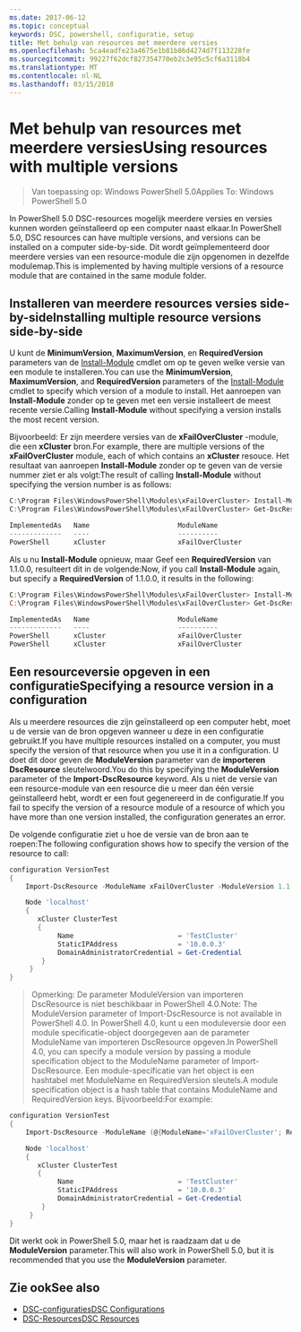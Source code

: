 ```yaml
---
ms.date: 2017-06-12
ms.topic: conceptual
keywords: DSC, powershell, configuratie, setup
title: Met behulp van resources met meerdere versies
ms.openlocfilehash: 5ca4eadfe23a4675e1b81b86d4274d7f113228fe
ms.sourcegitcommit: 99227f62dcf827354770eb2c3e95c5cf6a3118b4
ms.translationtype: MT
ms.contentlocale: nl-NL
ms.lasthandoff: 03/15/2018
---
```

# <a name="using-resources-with-multiple-versions"></a><span data-ttu-id="7de87-103">Met behulp van resources met meerdere versies</span><span class="sxs-lookup"><span data-stu-id="7de87-103">Using resources with multiple versions</span></span>

> <span data-ttu-id="7de87-104">Van toepassing op: Windows PowerShell 5.0</span><span class="sxs-lookup"><span data-stu-id="7de87-104">Applies To: Windows PowerShell 5.0</span></span>

<span data-ttu-id="7de87-105">In PowerShell 5.0 DSC-resources mogelijk meerdere versies en versies kunnen worden geïnstalleerd op een computer naast elkaar.</span><span class="sxs-lookup"><span data-stu-id="7de87-105">In PowerShell 5.0, DSC resources can have multiple versions, and versions can be installed on a computer side-by-side.</span></span> <span data-ttu-id="7de87-106">Dit wordt geïmplementeerd door meerdere versies van een resource-module die zijn opgenomen in dezelfde modulemap.</span><span class="sxs-lookup"><span data-stu-id="7de87-106">This is implemented by having multiple versions of a resource module that are contained in the same module folder.</span></span>

## <a name="installing-multiple-resource-versions-side-by-side"></a><span data-ttu-id="7de87-107">Installeren van meerdere resources versies side-by-side</span><span class="sxs-lookup"><span data-stu-id="7de87-107">Installing multiple resource versions side-by-side</span></span>

<span data-ttu-id="7de87-108">U kunt de **MinimumVersion**, **MaximumVersion**, en **RequiredVersion** parameters van de [Install-Module](https://technet.microsoft.com/library/dn807162.aspx) cmdlet om op te geven welke versie van een module te installeren.</span><span class="sxs-lookup"><span data-stu-id="7de87-108">You can use the **MinimumVersion**, **MaximumVersion**, and **RequiredVersion** parameters of the [Install-Module](https://technet.microsoft.com/library/dn807162.aspx) cmdlet to specify which version of a module to install.</span></span> <span data-ttu-id="7de87-109">Het aanroepen van **Install-Module** zonder op te geven met een versie installeert de meest recente versie.</span><span class="sxs-lookup"><span data-stu-id="7de87-109">Calling **Install-Module** without specifying a version installs the most recent version.</span></span>

<span data-ttu-id="7de87-110">Bijvoorbeeld: Er zijn meerdere versies van de **xFailOverCluster** -module, die een **xCluster** bron.</span><span class="sxs-lookup"><span data-stu-id="7de87-110">For example, there are multiple versions of the **xFailOverCluster** module, each of which contains an **xCluster** resouce.</span></span> <span data-ttu-id="7de87-111">Het resultaat van aanroepen **Install-Module** zonder op te geven van de versie nummer ziet er als volgt:</span><span class="sxs-lookup"><span data-stu-id="7de87-111">The result of calling **Install-Module** without specifying the version number is as follows:</span></span>

```powershell
C:\Program Files\WindowsPowerShell\Modules\xFailOverCluster> Install-Module xFailOverCluster
C:\Program Files\WindowsPowerShell\Modules\xFailOverCluster> Get-DscResource xCluster

ImplementedAs   Name                      ModuleName                     Version    Properties
-------------   ----                      ----------                     -------    ----------
PowerShell      xCluster                  xFailOverCluster               1.2.0.0    {DomainAdministratorCredential, ...
```

<span data-ttu-id="7de87-112">Als u nu **Install-Module** opnieuw, maar Geef een **RequiredVersion** van 1.1.0.0, resulteert dit in de volgende:</span><span class="sxs-lookup"><span data-stu-id="7de87-112">Now, if you call **Install-Module** again, but specify a **RequiredVersion** of 1.1.0.0, it results in the following:</span></span>

```powershell
C:\Program Files\WindowsPowerShell\Modules\xFailOverCluster> Install-Module xFailOverCluster -RequiredVersion 1.1
C:\Program Files\WindowsPowerShell\Modules\xFailOverCluster> Get-DscResource xCluster

ImplementedAs   Name                      ModuleName                     Version    Properties
-------------   ----                      ----------                     -------    ----------
PowerShell      xCluster                  xFailOverCluster               1.1        {DomainAdministratorCredential, Name, ...
PowerShell      xCluster                  xFailOverCluster               1.2.0.0    {DomainAdministratorCredential, Name, ...
```

## <a name="specifying-a-resource-version-in-a-configuration"></a><span data-ttu-id="7de87-113">Een resourceversie opgeven in een configuratie</span><span class="sxs-lookup"><span data-stu-id="7de87-113">Specifying a resource version in a configuration</span></span>

<span data-ttu-id="7de87-114">Als u meerdere resources die zijn geïnstalleerd op een computer hebt, moet u de versie van de bron opgeven wanneer u deze in een configuratie gebruikt.</span><span class="sxs-lookup"><span data-stu-id="7de87-114">If you have multiple resources installed on a computer, you must specify the version of that resource when you use it in a configuration.</span></span> <span data-ttu-id="7de87-115">U doet dit door geven de **ModuleVersion** parameter van de **importeren DscResource** sleutelwoord.</span><span class="sxs-lookup"><span data-stu-id="7de87-115">You do this by specifying the **ModuleVersion** parameter of the **Import-DscResource** keyword.</span></span> <span data-ttu-id="7de87-116">Als u niet de versie van een resource-module van een resource die u meer dan één versie geïnstalleerd hebt, wordt er een fout gegenereerd in de configuratie.</span><span class="sxs-lookup"><span data-stu-id="7de87-116">If you fail to specify the version of a resource module of a resource of which you have more than one version installed, the configuration generates an error.</span></span>

<span data-ttu-id="7de87-117">De volgende configuratie ziet u hoe de versie van de bron aan te roepen:</span><span class="sxs-lookup"><span data-stu-id="7de87-117">The following configuration shows how to specify the version of the resource to call:</span></span>

```powershell
configuration VersionTest
{
    Import-DscResource -ModuleName xFailOverCluster -ModuleVersion 1.1

    Node 'localhost'
    {
       xCluster ClusterTest
       {
            Name                          = 'TestCluster'
            StaticIPAddress               = '10.0.0.3'
            DomainAdministratorCredential = Get-Credential
        }
     }
}     
```

><span data-ttu-id="7de87-118">Opmerking: De parameter ModuleVersion van importeren DscResource is niet beschikbaar in PowerShell 4.0.</span><span class="sxs-lookup"><span data-stu-id="7de87-118">Note: The ModuleVersion parameter of Import-DscResource is not available in PowerShell 4.0.</span></span> <span data-ttu-id="7de87-119">In PowerShell 4.0, kunt u een moduleversie door een module specificatie-object doorgegeven aan de parameter ModuleName van importeren DscResource opgeven.</span><span class="sxs-lookup"><span data-stu-id="7de87-119">In PowerShell 4.0, you can specify a module version by passing a module specification object to the ModuleName parameter of Import-DscResource.</span></span> <span data-ttu-id="7de87-120">Een module-specificatie van het object is een hashtabel met ModuleName en RequiredVersion sleutels.</span><span class="sxs-lookup"><span data-stu-id="7de87-120">A module specification object is a hash table that contains ModuleName and RequiredVersion  keys.</span></span> <span data-ttu-id="7de87-121">Bijvoorbeeld:</span><span class="sxs-lookup"><span data-stu-id="7de87-121">For example:</span></span>

```powershell
configuration VersionTest
{
    Import-DscResource -ModuleName (@{ModuleName='xFailOverCluster'; RequiredVersion='1.1'} )

    Node 'localhost'
    {
       xCluster ClusterTest
       {
            Name                          = 'TestCluster'
            StaticIPAddress               = '10.0.0.3'
            DomainAdministratorCredential = Get-Credential
        }
     }
}     
```

<span data-ttu-id="7de87-122">Dit werkt ook in PowerShell 5.0, maar het is raadzaam dat u de **ModuleVersion** parameter.</span><span class="sxs-lookup"><span data-stu-id="7de87-122">This will also work in PowerShell 5.0, but it is recommended that you use the **ModuleVersion** parameter.</span></span>

## <a name="see-also"></a><span data-ttu-id="7de87-123">Zie ook</span><span class="sxs-lookup"><span data-stu-id="7de87-123">See also</span></span>
* [<span data-ttu-id="7de87-124">DSC-configuraties</span><span class="sxs-lookup"><span data-stu-id="7de87-124">DSC Configurations</span></span>](configurations.md)
* [<span data-ttu-id="7de87-125">DSC-Resources</span><span class="sxs-lookup"><span data-stu-id="7de87-125">DSC Resources</span></span>](resources.md)

